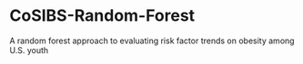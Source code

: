 # CoSIBS-Random-Forest
A random forest approach to evaluating risk factor trends on obesity among U.S. youth
